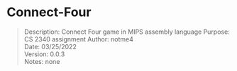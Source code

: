 # Connect-Four

> Description:  Connect Four game in MIPS assembly language
> Purpose:      CS 2340 assignment
> Author:       notme4      
> Date:         03/25/2022  
> Version:      0.0.3       
> Notes:        none         

